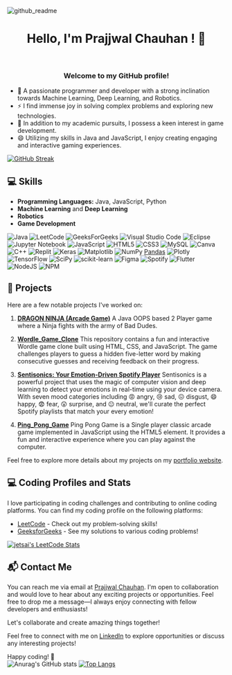 <!--
**Prajjwal-Chauhan/Prajjwal-Chauhan** is a ✨ _special_ ✨ repository because its `README.md` (this file) appears on your GitHub profile.

Here are some ideas to get you started:

- 🔭 I’m currently working on ...
- 🌱 I’m currently learning ...
- 👯 I’m looking to collaborate on ...
- 🤔 I’m looking for help with ...
- 💬 Ask me about ...
- 📫 How to reach me: ...
- 😄 Pronouns: ...
- ⚡ Fun fact: ...
-->
![github_readme](https://github.com/Prajjwal-Chauhan/Prajjwal-Chauhan/assets/83890311/94c88454-568a-4fb0-86f6-f11a3f8af2a2)
<h1 align="center">
<!-- <p align="center"> -->
  Hello, I'm Prajjwal Chauhan ! 👋</h1><br>
<!-- </p> -->
<h3>
<p align="center">
  Welcome to my GitHub profile!
</p>
</h3>

- 🔭 A passionate programmer and developer with a strong inclination towards Machine Learning, Deep Learning, and Robotics. 
- ⚡ I find immense joy in solving complex problems and exploring new technologies. 
- 🌱 In addition to my academic pursuits, I possess a keen interest in game development. 
- 😄 Utilizing my skills in Java and JavaScript, I enjoy creating engaging and interactive gaming experiences.

[![GitHub Streak](http://github-readme-streak-stats.herokuapp.com?user=Prajjwal-Chauhan&theme=github-dark&hide_border=true&date_format=M%20j%5B%2C%20Y%5D&card_width=1000)](https://git.io/streak-stats)

## 💻 Skills   
<!--[![My Skills](https://skills.thijs.gg/icons?i=js,html,css,figma,git,java,mysql,r,mongodb,py,nodejs)](https://skills.thijs.gg)-->

- **Programming Languages:** Java, JavaScript, Python
- **Machine Learning** and **Deep Learning**
- **Robotics**
- **Game Development**</br>

![Java](https://img.shields.io/badge/java-%23ED8B00.svg?style=for-the-badge&logo=openjdk&logoColor=white)
![LeetCode](https://img.shields.io/badge/LeetCode-000000?style=for-the-badge&logo=LeetCode&logoColor=#d16c06)
![GeeksForGeeks](https://img.shields.io/badge/GeeksforGeeks-gray?style=for-the-badge&logo=geeksforgeeks&logoColor=35914c)
![Visual Studio Code](https://img.shields.io/badge/Visual%20Studio%20Code-0078d7.svg?style=for-the-badge&logo=visual-studio-code&logoColor=white)
![Eclipse](https://img.shields.io/badge/Eclipse-FE7A16.svg?style=for-the-badge&logo=Eclipse&logoColor=white)
![Jupyter Notebook](https://img.shields.io/badge/jupyter-%23FA0F00.svg?style=for-the-badge&logo=jupyter&logoColor=white)
![JavaScript](https://img.shields.io/badge/javascript-%23323330.svg?style=for-the-badge&logo=javascript&logoColor=%23F7DF1E)
![HTML5](https://img.shields.io/badge/html5-%23E34F26.svg?style=for-the-badge&logo=html5&logoColor=white)
![CSS3](https://img.shields.io/badge/css3-%231572B6.svg?style=for-the-badge&logo=css3&logoColor=white)
![MySQL](https://img.shields.io/badge/mysql-%2300f.svg?style=for-the-badge&logo=mysql&logoColor=white)
![Canva](https://img.shields.io/badge/Canva-%2300C4CC.svg?style=for-the-badge&logo=Canva&logoColor=white)
![C++](https://img.shields.io/badge/c++-%2300599C.svg?style=for-the-badge&logo=c%2B%2B&logoColor=white)
![Replit](https://img.shields.io/badge/Replit-DD1200?style=for-the-badge&logo=Replit&logoColor=white)
![Keras](https://img.shields.io/badge/Keras-%23D00000.svg?style=for-the-badge&logo=Keras&logoColor=white)
![Matplotlib](https://img.shields.io/badge/Matplotlib-%23ffffff.svg?style=for-the-badge&logo=Matplotlib&logoColor=black)
![NumPy](https://img.shields.io/badge/numpy-%23013243.svg?style=for-the-badge&logo=numpy&logoColor=white)
[Pandas](https://img.shields.io/badge/pandas-%23150458.svg?style=for-the-badge&logo=pandas&logoColor=white)
![Plotly](https://img.shields.io/badge/Plotly-%233F4F75.svg?style=for-the-badge&logo=plotly&logoColor=white)
![TensorFlow](https://img.shields.io/badge/TensorFlow-%23FF6F00.svg?style=for-the-badge&logo=TensorFlow&logoColor=white)
![SciPy](https://img.shields.io/badge/SciPy-%230C55A5.svg?style=for-the-badge&logo=scipy&logoColor=%white)
![scikit-learn](https://img.shields.io/badge/scikit--learn-%23F7931E.svg?style=for-the-badge&logo=scikit-learn&logoColor=white)
![Figma](https://img.shields.io/badge/figma-%23F24E1E.svg?style=for-the-badge&logo=figma&logoColor=white)
![Spotify](https://img.shields.io/badge/Spotify-1ED760?style=for-the-badge&logo=spotify&logoColor=white)
![Flutter](https://img.shields.io/badge/Flutter-%2302569B.svg?style=for-the-badge&logo=Flutter&logoColor=white)
![NodeJS](https://img.shields.io/badge/node.js-6DA55F?style=for-the-badge&logo=node.js&logoColor=white)
![NPM](https://img.shields.io/badge/NPM-%23CB3837.svg?style=for-the-badge&logo=npm&logoColor=white)
<!--![Github Pages](https://img.shields.io/badge/github%20pages-121013?style=for-the-badge&logo=github&logoColor=white)-->
<!--![GitHub](https://img.shields.io/badge/github-%23121011.svg?style=for-the-badge&logo=github&logoColor=white)-->
<!--![Epic Games](https://img.shields.io/badge/epicgames-%23313131.svg?style=for-the-badge&logo=epicgames&logoColor=white)
![EA](https://img.shields.io/badge/ea-%23000000.svg?style=for-the-badge&logo=ea&logoColor=white)
![Riot Games](https://img.shields.io/badge/riotgames-D32936.svg?style=for-the-badge&logo=riotgames&logoColor=white)
![Steam](https://img.shields.io/badge/steam-%23000000.svg?style=for-the-badge&logo=steam&logoColor=white)
![Unity](https://img.shields.io/badge/unity-%23000000.svg?style=for-the-badge&logo=unity&logoColor=white)
![Unreal Engine](https://img.shields.io/badge/unrealengine-%23313131.svg?style=for-the-badge&logo=unrealengine&logoColor=white)
![Medium](https://img.shields.io/badge/Medium-12100E?style=for-the-badge&logo=medium&logoColor=white)-->


## 🚀 Projects

Here are a few notable projects I've worked on:

1. **[DRAGON NINJA (Arcade Game)](https://github.com/Prajjwal-Chauhan/ArcadeGame_DragonNinja)** A Java OOPS based 2 Player game where a Ninja fights with the army of Bad Dudes.

2. **[Wordle_Game_Clone](https://github.com/Prajjwal-Chauhan/Wordle-Clone)**
This repository contains a fun and interactive Wordle game clone built using HTML, CSS, and JavaScript. The game challenges players to guess a hidden five-letter word by making consecutive guesses and receiving feedback on their progress.

3. **[Sentisonics: Your Emotion-Driven Spotify Player](https://github.com/Prajjwal-Chauhan/Sentisonics_Your-Emotion-Driven-Spotify-Player)**
Sentisonics is a powerful project that uses the magic of computer vision and deep learning to detect your emotions in real-time using your device camera. With seven mood categories including 😡 angry, 😢 sad, 😖 disgust, 😄 happy, 😨 fear, 😲 surprise, and 😐 neutral, we'll curate the perfect Spotify playlists that match your every emotion!

4. **[Ping_Pong_Game](https://github.com/Prajjwal-Chauhan/Ping-Pong_Game)**
Ping Pong Game is a Single player classic arcade game implemented in JavaScript using the HTML5 element. It provides a fun and interactive experience where you can play against the computer.
<!--3. **[Project Name]** - [Brief description of the project and its objectives.]-->

Feel free to explore more details about my projects on my [portfolio website](https://prajjwal-chauhan.github.io/PrajjwalChauhan_portfolio/).


## 💻 Coding Profiles and Stats

I love participating in coding challenges and contributing to online coding platforms. You can find my coding profile on the following platforms:

- [LeetCode](https://leetcode.com/prajjwalchauhan_09/) - Check out my problem-solving skills!
- [GeeksforGeeks](https://auth.geeksforgeeks.org/user/prajjwalchauhan_09/practice) - See my solutions to various coding problems!

<!--![Leetcode Stats](https://leetcard.jacoblin.cool/prajjwalchauhan_09?ext=heatmap)-->
[![jetsai's LeetCode Stats](https://leetcode-stats.vercel.app/api?username=prajjwalchauhan_09&theme=Dark&width=500)](https://leetcode.com/prajjwalchauhan_09/)
<!--![](https://leetcard.jacoblin.cool/prajjwalchauhan_09?width=1000&height=height/3&border=0&radius=20&ext=contest)-->
<!-- - [LinkedIn](https://www.linkedin.com/in/[YourUsername]/) - Connect with me professionally and let's expand our network! -->


## 📬 Contact Me

You can reach me via email at [Prajjwal Chauhan](prajjwalchauhan94017@gmail.com). I'm open to collaboration and would love to hear about any exciting projects or opportunities. Feel free to drop me a message—I always enjoy connecting with fellow developers and enthusiasts!

Let's collaborate and create amazing things together!

Feel free to connect with me on [LinkedIn](https://www.linkedin.com/in/prajjwal-chauhan-0a4ba820a/) to explore opportunities or discuss any interesting projects!

Happy coding! 🚀\
![Anurag's GitHub stats](https://github-readme-stats.vercel.app/api?username=Prajjwal-Chauhan&show_icons=true&theme=transparent&hide_border=true&width=500)
[![Top Langs](https://github-readme-stats.vercel.app/api/top-langs/?username=Prajjwal-Chauhan&layout=compact&theme=transparent&hide_border=true)](https://github.com/anuraghazra/github-readme-stats)
